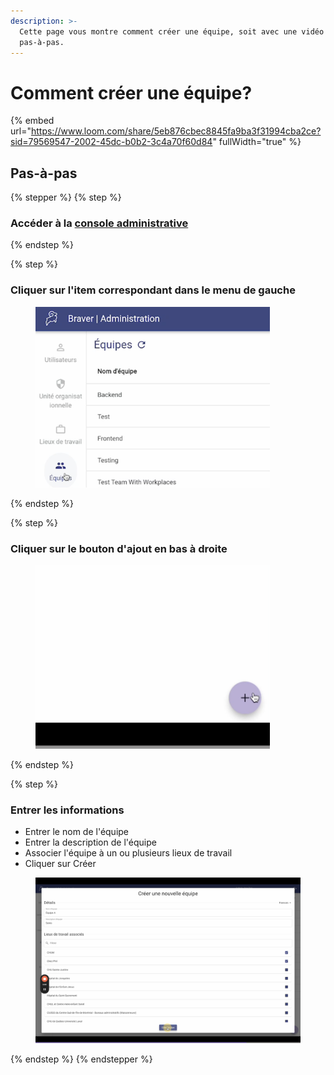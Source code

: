 ```yaml
---
description: >-
  Cette page vous montre comment créer une équipe, soit avec une vidéo ou un
  pas-à-pas.
---
```


# Comment créer une équipe?

{% embed url="https://www.loom.com/share/5eb876cbec8845fa9ba3f31994cba2ce?sid=79569547-2002-45dc-b0b2-3c4a70f60d84" fullWidth="true" %}

## Pas-à-pas

{% stepper %}
{% step %}
### Accéder à la [console administrative](https://admin.braver.net)
{% endstep %}

{% step %}
### Cliquer sur l'item correspondant dans le menu de gauche

<div align="left"><figure><img src="../../.gitbook/assets/CleanShot 2025-01-02 at 21.25.13@2x.png" alt="" width="375"><figcaption></figcaption></figure></div>
{% endstep %}

{% step %}
### Cliquer sur le bouton d'ajout en bas à droite

<div align="left"><figure><img src="../../.gitbook/assets/CleanShot 2025-01-02 at 21.05.23@2x (1).png" alt="" width="375"><figcaption></figcaption></figure></div>
{% endstep %}

{% step %}
### Entrer les informations

* Entrer le nom de l'équipe
* Entrer la description de l'équipe
* Associer l'équipe à un ou plusieurs lieux de travail
* Cliquer sur Créer

<div align="left"><figure><img src="../../.gitbook/assets/CleanShot 2025-01-02 at 21.28.52@2x.png" alt="" width="563"><figcaption></figcaption></figure></div>
{% endstep %}
{% endstepper %}
